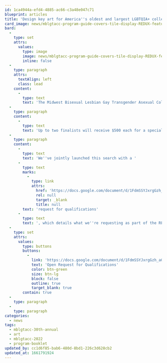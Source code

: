 ```yaml
---
id: 1ca4944a-efd4-4885-ac66-c3a48e047c71
blueprint: articles
title: 'Design key art for America''s oldest and largest LGBTQIA+ college conference'
card_image: news/mblgtacc-program-guide-covers-tile-display-REDUX-featured-1090x681.jpg
bard:
  -
    type: set
    attrs:
      values:
        type: image
        image: news/mblgtacc-program-guide-covers-tile-display-REDUX-featured-1090x681.jpg
        inline: false
  -
    type: paragraph
    attrs:
      textAlign: left
      class: lead
    content:
      -
        type: text
        text: 'The Midwest Bisexual Lesbian Gay Transgender Asexual College Conference and the Midwest Institute for Sexuality and Gender Diversity will commission and feature the work of a Midwest artist, designer, or creative at the 30th annual MBLGTACC in Columbus this October.'
  -
    type: paragraph
    content:
      -
        type: text
        text: 'Up to two finalists will receive $500 each for a special edition tabloid poster that speaks to this year''s theme "Limitless: Queer Activism of the Future." We''ll print a boutique run of these to make commemorative copies available to registered attendees (and our selected artists) at no additional cost. Based on the poster designs, one top finalist will receive an additional $500 to adapt their poster for our program booklet cover and a single on-stage slide. '
  -
    type: paragraph
    content:
      -
        type: text
        text: 'We''ve jointly launched this search with a '
      -
        type: text
        marks:
          -
            type: link
            attrs:
              href: 'https://docs.google.com/document/d/1FdmSSYJxrgGzh_aGkrfhMHccZPTjDcbTR5Paykp5Arg/edit?usp=sharing'
              rel: null
              target: _blank
              title: null
        text: 'request for qualifications'
      -
        type: text
        text: ', which details what we''re requesting as part of the RFQ, and breaks out the specs and timeline for the project. Qualifications are due by 5pm on September 2, 2022. Please carefully read the RFQ, and get in touch with Nick Pfost (nick@sgdinstitute.org), the Institute''s director of marketing and communications, if you have any questions.'
  -
    type: set
    attrs:
      values:
        type: buttons
        buttons:
          -
            link: 'https://docs.google.com/document/d/1FdmSSYJxrgGzh_aGkrfhMHccZPTjDcbTR5Paykp5Arg/edit?usp=sharing'
            text: 'Open Request for Qualifications'
            color: btn-green
            size: btn-lg
            block: false
            outline: true
            target_blank: true
        contain: true
  -
    type: paragraph
  -
    type: paragraph
categories:
  - news
tags:
  - mblgtacc-30th-annual
  - art
  - mblgtacc-2022
  - program-booklet
updated_by: cc1d6f85-bab6-480d-8bd1-226c3d628cb2
updated_at: 1661791924
---
```


